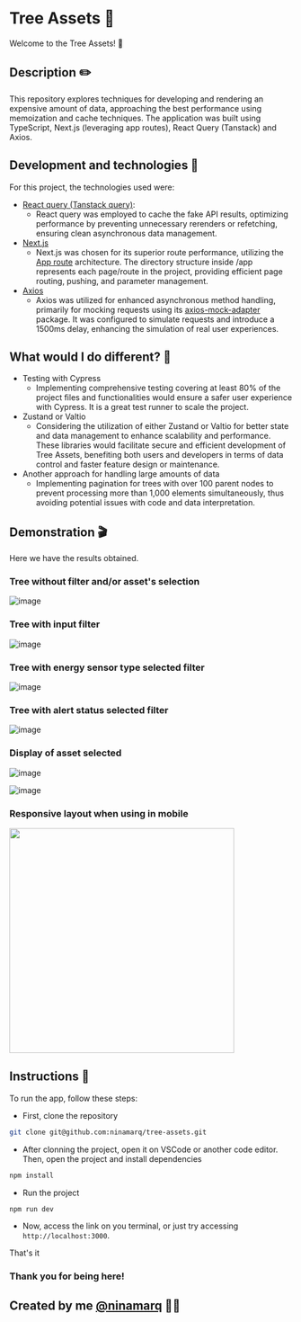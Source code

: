 # Tree Assets 🌲

Welcome to the Tree Assets! 🚀

## Description ✏️

This repository explores techniques for developing and rendering an expensive amount of data, approaching the best performance using memoization and cache techniques. The application was built using TypeScript, Next.js (leveraging app routes), React Query (Tanstack) and Axios.

## Development and technologies 🧠

For this project, the technologies used were:

- [React query (Tanstack query)](https://tanstack.com/query/v3/):
  - React query was employed to cache the fake API results, optimizing performance by preventing unnecessary rerenders or refetching, ensuring clean asynchronous data management.
- [Next.js](https://nextjs.org/)
  - Next.js was chosen for its superior route performance, utilizing the [App route](https://nextjs.org/docs/app/building-your-application/routing) architecture. The directory structure inside /app represents each page/route in the project, providing efficient page routing, pushing, and parameter management.
- [Axios](https://axios-http.com/docs/intro)
  - Axios was utilized for enhanced asynchronous method handling, primarily for mocking requests using its [axios-mock-adapter](https://www.npmjs.com/package/axios-mock-adapter) package. It was configured to simulate requests and introduce a 1500ms delay, enhancing the simulation of real user experiences.

## What would I do different? 🤔

- Testing with Cypress
  - Implementing comprehensive testing covering at least 80% of the project files and functionalities would ensure a safer user experience with Cypress. It is a great test runner to scale the project.
- Zustand or Valtio
  - Considering the utilization of either Zustand or Valtio for better state and data management to enhance scalability and performance. These libraries would facilitate secure and efficient development of Tree Assets, benefiting both users and developers in terms of data control and faster feature design or maintenance.
- Another approach for handling large amounts of data
  - Implementing pagination for trees with over 100 parent nodes to prevent processing more than 1,000 elements simultaneously, thus avoiding potential issues with code and data interpretation.

## Demonstration 🎬

Here we have the results obtained.

### Tree without filter and/or asset's selection
![image](https://github.com/ninamarq/tree-assets/assets/73175981/2c42b567-5058-4581-8b86-8d7459b43e95)

### Tree with input filter
![image](https://github.com/ninamarq/tree-assets/assets/73175981/8e272b50-f47b-44db-860b-8c8036e10abb)

### Tree with energy sensor type selected filter
![image](https://github.com/ninamarq/tree-assets/assets/73175981/f69f5e38-731b-49b2-aa72-2e6d365c441c)

### Tree with alert status selected filter
![image](https://github.com/ninamarq/tree-assets/assets/73175981/22b540f4-3c30-4055-af8e-62128a0d1760)

### Display of asset selected
![image](https://github.com/ninamarq/tree-assets/assets/73175981/547a98f4-b2c3-44dc-8592-7bd58d39e70d)

![image](https://github.com/ninamarq/tree-assets/assets/73175981/e1424729-3867-49a3-94c5-1093c9eef583)

### Responsive layout when using in mobile
<img src="https://github.com/ninamarq/tree-assets/assets/73175981/d11819cd-0241-4b86-9e91-7e6eeb1b8f4b" height="400px" />


## Instructions 📑

To run the app, follow these steps:

- First, clone the repository

```bash
git clone git@github.com:ninamarq/tree-assets.git
```

- After clonning the project, open it on VSCode or another code editor. Then, open the project and install dependencies

```bash
npm install
```

- Run the project

```bash
npm run dev
```

- Now, access the link on you terminal, or just try accessing `http://localhost:3000`.

That's it

### Thank you for being here!

## Created by me [@ninamarq](https://linktr.ee/ninamarq) 🚀✨
